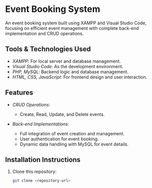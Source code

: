 # Event Booking System

An event booking system built using XAMPP and Visual Studio Code, focusing on efficient event management with complete back-end implementation and CRUD operations.

## Tools & Technologies Used
- *XAMPP*: For local server and database management.
- *Visual Studio Code*: As the development environment.
- *PHP, MySQL*: Backend logic and database management.
- *HTML, CSS, JavaScript*: For frontend design and user interaction.

## Features

- *CRUD Operations*:
    - Create, Read, Update, and Delete events.
  
- *Back-end Implementations*:
    - Full integration of event creation and management.
    - User authentication for event booking.
    - Dynamic data handling with MySQL for event details.

## Installation Instructions

1. Clone this repository:
   ```bash
   git clone <repository-url>
